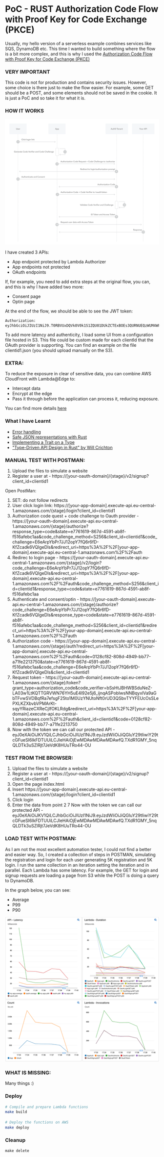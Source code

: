 # PoC - RUST Authorization Code Flow with Proof Key for Code Exchange (PKCE) #
Usually, my hello version of a serverless example combines services like SQS, DynamoDB etc. 
This time I wanted to build something where the flow is a bit more complex, and this is why I used the [Authorization Code Flow with Proof Key for Code Exchange (PKCE)](https://auth0.com/docs/flows/authorization-code-flow-with-proof-key-for-code-exchange-pkce)

### VERY IMPORTANT ###
This code is not for production and contains security issues. However, some choice is there just to make the flow easier. 
For example, some GET should be a POST, and some elements should not be saved in the cookie.
It is just a PoC and so take it for what it is.

### HOW IT WORKS ###

![picture](https://github.com/ymwjbxxq/rust_poc_oauth_flow/blob/main/readme/auth-sequence-auth-code-pkce.png)

I have created 3 APIs:

* App endpoint protected by Lambda Authorizer
* App endpoints not protected
* OAuth endpoints

If, for example, you need to add extra steps at the original flow, you can, and this is why I have added two more:

* Consent page
* Optin page

At the end of the flow, we should be able to see the JWT token:
```App
Authorization: eyJhbGciOiJIUzI1NiJ9.T0RBVUxDQVk0V0k1S1ZQU01DUkZCTExBOEs3QURNUEQzWUM4WFdUNVQ1UDRVUElRREw.956xdJUWC4mfDJlohbqP2kqFUNoAPlZ8nRRJCfzo1KI
```
To add more latency and authenticity, I load some UI from a configuration file hosted in S3. This file could be custom made for each clientId that the OAuth provider is supporting. You can find an example on the file clientid1.json  (you should upload manually on the S3).

### EXTRA: ###

To reduce the exposure in clear of sensitive data, you can combine AWS CloudFront with Lambda@Edge to:

* Intercept data
* Encrypt at the edge
* Pass it through before the application can process it, reducing exposure.

You can find more details [here](https://github.com/ymwjbxxq/protect-sensitive-data-with-aws-lambda-edge)

### What I have Learnt ###

* [Error handling](https://www.sheshbabu.com/posts/rust-error-handling/)
* [Safe JSON representations with Rust](https://n14n.dev/articles/2021/safe-json-representations-with-rust/)
* [Implementing a Trait on a Type](https://doc.rust-lang.org/book/ch10-02-traits.html#implementing-a-trait-on-a-type)
* ["Type-Driven API Design in Rust" by Will Crichton](https://www.youtube.com/watch?v=bnnacleqg6k)

### MANUAL TEST WITH POSTMAN: ###
1. Upload the files to simulate a website
2. Register a user at - https://[your-oauth-domain]/{stage}/v2/signup?client_id=clientid1

Open PostMan:

1. SET: do not follow redirects
2. User click login link:  https://[your-app-domain].execute-api.eu-central-1.amazonaws.com/{stage}/login?client_id=clientid1
3. Authorization code quest + code challenge to Oauth provider - https://[your-oauth-domain].execute-api.eu-central-1.amazonaws.com/{stage}/authorize?response_type=code&state=e7761619-867d-4591-ab8f-f516afebc1aa&code_challenge_method=S256&client_id=clientid1&code_challenge=E6eArpYbPr7JJ12opY7fQ6r6fD-KfZcadk6VQIgeDls&redirect_uri=https%3A%2F%2F[your-app-domain].execute-api.eu-central-1.amazonaws.com%2F%2Fauth
4. Redirec to login page - https://[your-oauth-domain].execute-api.eu-central-1.amazonaws.com/{stage}/v2/login?code_challenge=E6eArpYbPr7JJ12opY7fQ6r6fD-KfZcadk6VQIgeDls&redirect_uri=https%3A%2F%2F[your-app-domain].execute-api.eu-central-1.amazonaws.com%2F%2Fauth&code_challenge_method=S256&client_id=clientid1&response_type=code&state=e7761619-867d-4591-ab8f-f516afebc1aa
5. Authenticate and consent/optin - https://[your-oauth-domain].execute-api.eu-central-1.amazonaws.com/{stage}/authorize?code_challenge=E6eArpYbPr7JJ12opY7fQ6r6fD-KfZcadk6VQIgeDls&response_type=code&state=e7761619-867d-4591-ab8f-f516afebc1aa&code_challenge_method=S256&client_id=clientid1&redirect_uri=https%3A%2F%2F[your-app-domain].execute-api.eu-central-1.amazonaws.com%2F%2Fauth
6. Authorization code - https://[your-app-domain].execute-api.eu-central-1.amazonaws.com/{stage}/auth?redirect_uri=https%3A%2F%2F[your-app-domain].execute-api.eu-central-1.amazonaws.com%2F%2Fauth&code=0128cf82-808d-4949-bb77-a71fe2213750&state=e7761619-867d-4591-ab8f-f516afebc1aa&code_challenge=E6eArpYbPr7JJ12opY7fQ6r6fD-KfZcadk6VQIgeDls&client_id=clientid1
7. Request token - https://[your-oauth-domain].execute-api.eu-central-1.amazonaws.com/{stage}/token?grant_type=authorization_code&code_verifier=bSsHtJBHWBSduNeZ-LA03w1LtKQTTGRVWN76YH5uE4l92e5j6_ijnqASPobIwsNNBqyxlVa9aGbTFvwSVDBqfRa7efsgF25to1M0UzYNUtoNft0rUD3QSbvTYYFEUcOsSLePXLKZXbvbVPMArKt-sqyYRiazeCXReCjIfOKLRdg&redirect_uri=https%3A%2F%2F[your-app-domain].execute-api.eu-central-1.amazonaws.com%2F%2Fauth&client_id=clientid1&code=0128cf82-808d-4949-bb77-a71fe2213750
8. Now with the token we can call our protected API - eyJ0eXAiOiJKV1QiLCJhbGciOiJIUzI1NiJ9.eyJzdWIiOiJiQGIuY29tIiwiY29tcGFueSI6IkFDTUUiLCJleHAiOjEwMDAwMDAwMDAwfQ.TXdR1GMY_5nqQLDTk3uSZlRjt7JeVdK8HUuTRo44-OU

### TEST FROM THE BROWSER: ###

1. Upload the files to simulate a website
2. Register a user at - https://[your-oauth-domain]/{stage}/v2/signup?client_id=clientid1
3. Open the page index.html
4. Insert https://[your-app-domain].execute-api.eu-central-1.amazonaws.com/{stage}/login?client_id=clientid1
5. Click login
6. Enter the data from point 2
7 Now with the token we can call our protected API - eyJ0eXAiOiJKV1QiLCJhbGciOiJIUzI1NiJ9.eyJzdWIiOiJiQGIuY29tIiwiY29tcGFueSI6IkFDTUUiLCJleHAiOjEwMDAwMDAwMDAwfQ.TXdR1GMY_5nqQLDTk3uSZlRjt7JeVdK8HUuTRo44-OU

### LOAD TEST WITH POSTMAN: ###

As I am not the most excellent automation tester, I could not find a better and easier way. So, I created a collection of steps in POSTMAN, simulating the registration and login for each user generating 5K registration and 5K login. 
I run the same collection in an iteration setting the iteration and in parallel. 
Each Lambda has some latency. For example, the GET for login and signup requests are loading a page from S3 while the POST is doing a query to DynamoDB. 

In the graph below, you can see:

* Average
* P99
* P90

![picture](https://github.com/ymwjbxxq/rust_poc_oauth_flow/blob/main/readme/first-test.png)

### WHAT IS MISSING: ###
Many things :)

### Deploy ###

```bash
# Compile and prepare Lambda functions
make build

# Deploy the functions on AWS
make deploy

```

### Cleanup ###
```
make delete
```
